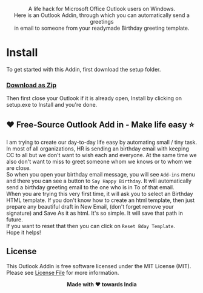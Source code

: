 <p align="center">
A life hack for Microsoft Office Outlook users on Windows.<br>
Here is an Outlook Addin, through which you can automatically send a greetings <br>
in email to someone from your readymade Birthday greeting template.
</p>

# Install

To get started with this Addin, first download the setup folder.
<h3><a href="/Sachin4dotnet/Microsoft_Outlook_Addin/archive/master.zip" target="_blank">Download as Zip</a></h3>
Then first close your Outlook if it is already open, Install by clicking on setup.exe to Install and you're done.

## ❤️ Free-Source Outlook Add in - Make life easy ⭐️

I am trying to create our day-to-day life easy by automating small / tiny task. 
<br>
In most of all organizations, HR is sending an birthday email with keeping CC to all but we don't want to wish each and everyone. At the same time we also don't want to miss to greet someone whom we knows or to whom we are close. 
<br>
So when you open your birthday email message, you will see `Add-ins` menu and there you can see a button to `Say Happy Birthday`. It will automatically send a birthday greeting email to the one who is in To of that email. 
<br>
When you are trying this very first time, it will ask you to select an Birthday HTML template. If you don't know how to create an html template, then just prepare any beautiful draft in New Email, (don't forget remove your signature) and Save As it as html. It's so simple. It will save that path in future. 
<br>
If you want to reset that then you can click on `Reset Bday Template`.
<br>
Hope it helps!


## License

This Outlook Addin is free software licensed under the MIT License (MIT). Please see [License File](LICENSE.md) for more information.

<p align="center">
    <b>Made with ❤️ towards India<b>
</p>